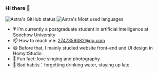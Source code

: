 ### Hi there 👋
![Astra's GitHub status](https://github-readme-stats.vercel.app/api?username=27astra&show_icons=true&theme=vue)
![Astra's Most used languages](https://github-readme-stats.vercel.app/api/top-langs?username=27astra&show_icons=true&count_private=true&theme=vue)
- 💗 I’m currently a postgraduate student in artificial Intelligence at Soochow University
- 📫 How to reach me: 2747359382@qq.com
- 😄 Before that, I mainly studied website front-end and UI design in HomyitStudio
- 🌱 Fun fact: love singing and photography
- 🍨 Bad habits：forgetting drinking water, staying up late


